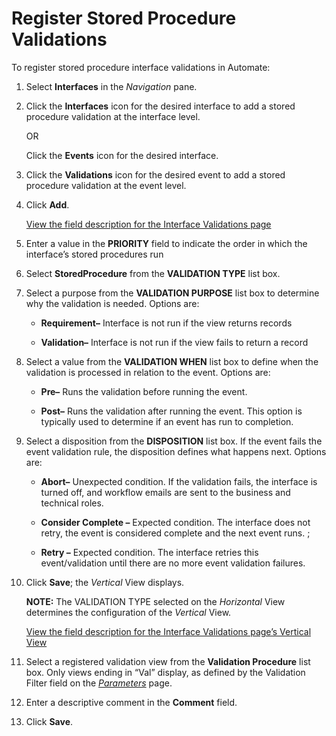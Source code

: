 # Register Stored Procedure Validations

To register stored procedure interface validations in Automate:

1.  Select **Interfaces** in the *Navigation* pane.

2.  Click the **Interfaces** icon for the desired interface to add a
    stored procedure validation at the interface level.
    
    OR
    
    Click the **Events** icon for the desired interface.

3.  Click the **Validations** icon for the desired event to add a stored
    procedure validation at the event level.

4.  Click **Add**.
    
    [View the field description for the Interface Validations
    page](../Page_Desc/Interface_Validations.htm)

5.  Enter a value in the **PRIORITY** field to indicate the order in
    which the interface’s stored procedures run

6.  Select **StoredProcedure** from the **VALIDATION TYPE** list box.

7.  Select a purpose from the **VALIDATION PURPOSE** list box to
    determine why the validation is needed. Options are:
    
      - **Requirement–** Interface is not run if the view returns
        records
    
      - **Validation–** Interface is not run if the view fails to return
        a record

8.  Select a value from the **VALIDATION WHEN** list box to define when
    the validation is processed in relation to the event. Options are:
    
      - **Pre–** Runs the validation before running the event.
    
      - **Post–** Runs the validation after running the event. This
        option is typically used to determine if an event has run to
        completion.

9.  Select a disposition from the **DISPOSITION** list box. If the event
    fails the event validation rule, the disposition defines what
    happens next. Options are:
    
      - **Abort–** Unexpected condition. If the validation fails, the
        interface is turned off, and workflow emails are sent to the
        business and technical roles.
    
      - **Consider Complete –** Expected condition. The interface does
        not retry, the event is considered complete and the next event
        runs. ;
    
      - **Retry –** Expected condition. The interface retries this
        event/validation until there are no more event validation
        failures.

10. Click **Save**; the *Vertical* View displays.
    
    **NOTE:** The VALIDATION TYPE selected on the *Horizontal* View
    determines the configuration of the *Vertical* View.
    
    [View the field description for the Interface Validations page’s
    Vertical
    View](../Page_Desc/Interface_Validations.htm#InterfaceValidationsV)

11. Select a registered validation view from the **Validation
    Procedure** list box. Only views ending in “Val” display, as defined
    by the Validation Filter field on the
    *[Parameters](../Page_Desc/Parameters.htm)* page.

12. Enter a descriptive comment in the **Comment** field.

13. Click **Save**.
